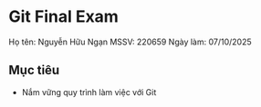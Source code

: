 # Git Final Exam
Họ tên: Nguyễn Hữu Ngạn 
MSSV: 220659
Ngày làm: 07/10/2025
## Mục tiêu
- Nắm vững quy trình làm việc với Git
